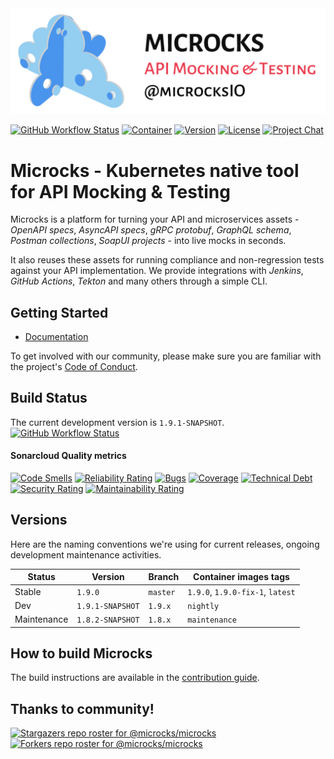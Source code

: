 <img src="./microcks-banner.png" width="600"> 

[![GitHub Workflow Status](https://img.shields.io/github/actions/workflow/status/microcks/microcks/build-verify.yml?logo=github&style=for-the-badge)](https://github.com/microcks/microcks/actions)
[![Container](https://img.shields.io/badge/dynamic/json?color=blueviolet&logo=docker&style=for-the-badge&label=Quay.io&query=tags[0].name&url=https://quay.io/api/v1/repository/microcks/microcks/tag/?limit=10&page=1&onlyActiveTags=true)](https://quay.io/repository/microcks/microcks?tab=tags)
[![Version](https://img.shields.io/maven-central/v/io.github.microcks/microcks?color=blue&style=for-the-badge)]((https://search.maven.org/artifact/io.github.microcks/microcks))
[![License](https://img.shields.io/github/license/microcks/microcks?style=for-the-badge&logo=apache)](https://www.apache.org/licenses/LICENSE-2.0)
[![Project Chat](https://img.shields.io/badge/discord-microcks-pink.svg?color=7289da&style=for-the-badge&logo=discord)](https://microcks.io/discord-invite/)


# Microcks - Kubernetes native tool for API Mocking & Testing

Microcks is a platform for turning your API and microservices assets - *OpenAPI specs*, *AsyncAPI specs*, *gRPC protobuf*, *GraphQL schema*, *Postman collections*, *SoapUI projects* - into live mocks in seconds.

It also reuses these assets for running compliance and non-regression tests against your API implementation. We provide integrations with *Jenkins*, *GitHub Actions*, *Tekton* and many others through a simple CLI.

## Getting Started

* [Documentation](https://microcks.io/documentation/getting-started/)

To get involved with our community, please make sure you are familiar with the project's [Code of Conduct](./CODE_OF_CONDUCT.md).

## Build Status

The current development version is `1.9.1-SNAPSHOT`. [![GitHub Workflow Status](https://img.shields.io/github/actions/workflow/status/microcks/microcks/build-verify.yml?branch=1.9.x&logo=github&style=for-the-badge)](https://github.com/microcks/microcks/actions)

#### Sonarcloud Quality metrics

[![Code Smells](https://sonarcloud.io/api/project_badges/measure?project=microcks_microcks&metric=code_smells)](https://sonarcloud.io/summary/new_code?id=microcks_microcks)
[![Reliability Rating](https://sonarcloud.io/api/project_badges/measure?project=microcks_microcks&metric=reliability_rating)](https://sonarcloud.io/summary/new_code?id=microcks_microcks)
[![Bugs](https://sonarcloud.io/api/project_badges/measure?project=microcks_microcks&metric=bugs)](https://sonarcloud.io/summary/new_code?id=microcks_microcks)
[![Coverage](https://sonarcloud.io/api/project_badges/measure?project=microcks_microcks&metric=coverage)](https://sonarcloud.io/summary/new_code?id=microcks_microcks)
[![Technical Debt](https://sonarcloud.io/api/project_badges/measure?project=microcks_microcks&metric=sqale_index)](https://sonarcloud.io/summary/new_code?id=microcks_microcks)
[![Security Rating](https://sonarcloud.io/api/project_badges/measure?project=microcks_microcks&metric=security_rating)](https://sonarcloud.io/summary/new_code?id=microcks_microcks)
[![Maintainability Rating](https://sonarcloud.io/api/project_badges/measure?project=microcks_microcks&metric=sqale_rating)](https://sonarcloud.io/summary/new_code?id=microcks_microcks)

## Versions

Here are the naming conventions we're using for current releases, ongoing development maintenance activities.

| Status      | Version          | Branch   | Container images tags             |
| ----------- |------------------|----------|-----------------------------------|
| Stable      | `1.9.0`          | `master` | `1.9.0`, `1.9.0-fix-1`, `latest`  |
| Dev         | `1.9.1-SNAPSHOT` | `1.9.x`  | `nightly`                         |
| Maintenance | `1.8.2-SNAPSHOT` | `1.8.x`  | `maintenance`                     |


## How to build Microcks

The build instructions are available in the [contribution guide](CONTRIBUTING.md).

## Thanks to community!

[![Stargazers repo roster for @microcks/microcks](http://reporoster.com/stars/microcks/microcks)](http://github.com/microcks/microcks/stargazers)
[![Forkers repo roster for @microcks/microcks](http://reporoster.com/forks/microcks/microcks)](http://github.com/microcks/microcks/network/members)
